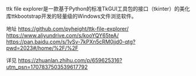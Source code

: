 ttk file explorer是一款基于Python的标准TkGUI工具包的接口（tkinter）的美化库ttkbootstrap开发的轻量级的Windows文件浏览软件。

地址
https://github.com/pyheight/ttk-file-explorer/
https://www.aliyundrive.com/s/kooYQY65teA/
https://pan.baidu.com/s/1vSv-7kPXn5cRM0jjd0-qtg?pwd=2023#/home/%2F/%2F

详见 https://zhuanlan.zhihu.com/p/659625316?utm_psn=1707837503539617792
